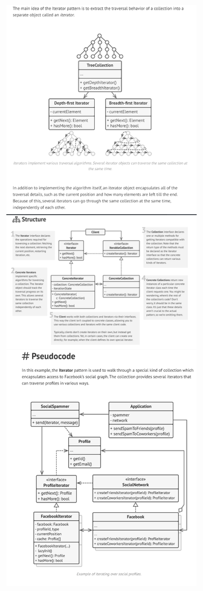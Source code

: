 <img src="./images/solution.png" alt="drawing" width="800"/>
<img src="./images/structure.png" alt="drawing" width="800"/>
<img src="./images/pseudo-code.png" alt="drawing" width="800"/>